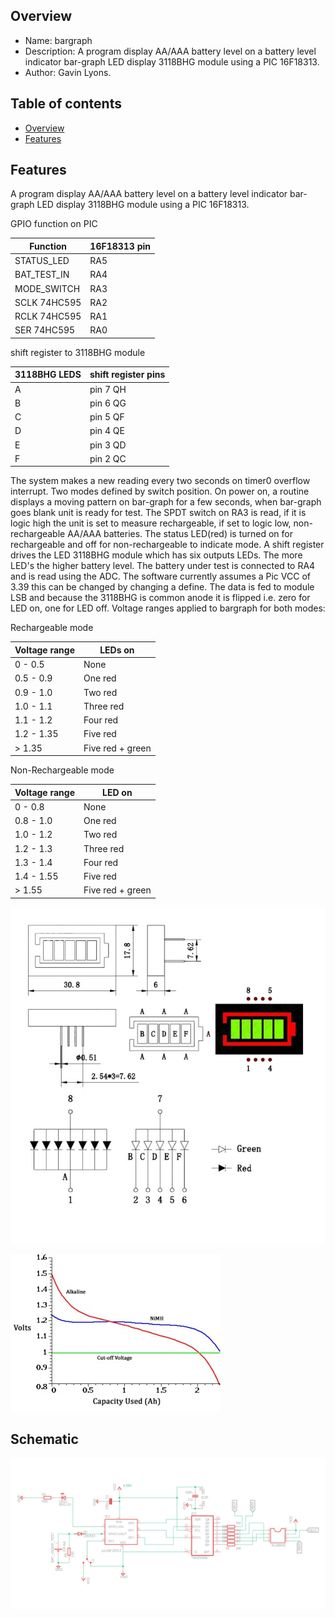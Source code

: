 
Overview
--------------------------------------------
* Name: bargraph
* Description: A program display AA/AAA battery level on a 
battery level indicator bar-graph LED display 3118BHG module 
using  a PIC 16F18313.
* Author: Gavin Lyons.

Table of contents
---------------------------

  * [Overview](#overview)
  * [Features](#features)


Features
----------------------

A program display AA/AAA battery level on a 
battery level indicator bar-graph LED display 3118BHG module 
using a PIC 16F18313.

GPIO function on PIC

| Function  | 16F18313 pin |
| --- | --- |
| STATUS_LED  | RA5 |
| BAT_TEST_IN | RA4 |
| MODE_SWITCH | RA3 |
| SCLK 74HC595 | RA2 |
| RCLK 74HC595 | RA1 |
| SER 74HC595 | RA0 |

shift register to 3118BHG module

| 3118BHG LEDS | shift register pins |
| --- | --- |
| A |  pin 7 QH |
| B | pin 6 QG |
| C | pin 5 QF |
| D | pin 4 QE |
| E | pin 3 QD|
| F | pin 2 QC |


The system makes a new reading every two seconds on timer0 overflow interrupt.
Two modes defined by switch position.
On power on, a routine displays a moving pattern on bar-graph for a few seconds, when bar-graph goes blank
unit is ready for test.
The SPDT switch on RA3 is read, if it is logic high the unit is set to measure rechargeable,
if set to logic low, non-rechargeable AA/AAA batteries. The status LED(red) is turned on 
for rechargeable and off for non-rechargeable to indicate mode.
A shift register drives the LED 3118BHG module which has six outputs LEDs.
The more LED's the higher battery level.
The battery under test is connected to RA4 and is read using the ADC. 
The software currently assumes a Pic VCC of 3.39 this can be changed 
by changing a define. The data is fed to module LSB and because the 3118BHG
is common anode it is flipped i.e. zero for LED on, one for LED off.
Voltage ranges applied to bargraph for both modes:

Rechargeable mode 

| Voltage range  | LEDs on  | 
| --- | --- |
| 0 - 0.5 |  None |
| 0.5 - 0.9 | One red |
| 0.9 - 1.0 | Two red |
| 1.0 - 1.1 | Three red |
| 1.1 - 1.2 | Four red |
| 1.2 - 1.35 | Five red |
| > 1.35  | Five red + green |

Non-Rechargeable mode 

| Voltage range  | LED on  | 
| --- | --- |
| 0 - 0.8 |  None |
| 0.8 - 1.0 | One red |
| 1.0 - 1.2 | Two red |
| 1.2 - 1.3 | Three red |
| 1.3 - 1.4 | Four red |
| 1.4 - 1.55 | Five red |
| > 1.55 | Five red + green |

![ PIC ](https://github.com/gavinlyonsrepo/pic_16F18313_projects/blob/master/images/bargraph.jpg)

![ PIC2 ](https://github.com/gavinlyonsrepo/pic_16F18313_projects/blob/master/images/battery.jpg)

Schematic
------------------------

![ Sch ](https://github.com/gavinlyonsrepo/pic_16F18313_projects/blob/master/images/bargraphsch.png)
